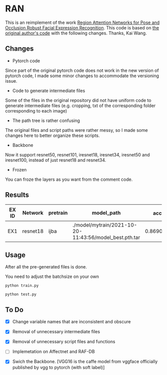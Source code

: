# RAN

This is an reimplement of the work [Region Attention Networks for Pose and Occlusion Robust Facial Expression Recognition](https://arxiv.org/pdf/1905.04075.pdf).
This code is based on [the original author's code](https://github.com/kaiwang960112/Challenge-condition-FER-dataset/) with the following changes. Thanks, Kai Wang.


## Changes

- Pytorch code

Since part of the original pytorch code does not work in the new version of pytorch code, I made some minor changes to accommodate the versioning issue.

- Code to generate intermediate files

Some of the files in the original repository did not have uniform code to generate intermediate files (e.g. cropping, txt of the corresponding folder corresponding to each image)

- The path tree is rather confusing

The original files and script paths were rather messy, so I made some changes here to better organize these scripts.

- Backbone

Now it support resnet50, resnet101, iresnet18, iresnet34, iresnet50 and iresnet100, instead of just resnet18 and resnet34.

- Frozen

You can froze the layers as you want from the comment code.

## Results

| EX ID | Network  | pretrain               | model_path                                                     | acc（ferplus)     | acc（ferplus_occlusion) | acc（ferplus_pose30) | acc（ferplus_pose45) | acc（ferplus_minor） | acc(ferplus_minor_occlusion) |
| ---- | --------- | -------------------- | ------------------------------------------------------------ | ----------------- | ----------------------- | -------------------- | -------------------- | -------------------- | ---------------------------- |
| EX1  | resnet18  | ijba                 | ./model/mytrain/2021-10-20-11:43:56/model_best.pth.tar       | 0.8690(2726/3137) | 0.8231(498/605)         | 0.8701(1018/1170)    | 0.8547(541/633)      | 0.8702(1019/1171)    | 0.8049(165/205)              |

## Usage
After all the pre-generated files is done.

You need to adjust the batchsize on your own
```
python train.py

python test.py
```
## To Do

- [x]  Change variable names that are inconsistent and obscure

- [x]  Removal of unnecessary intermediate files
 
- [x]  Removal of unnecessary script files and functions

- [ ]  Implemetation on Affectnet and RAF-DB

- [x]  Swich the Backbone. [VGG16 is the caffe model from vggface officially published by vgg to pytorch (with soft label)]
